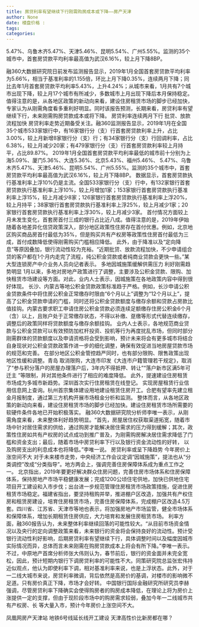 ```yaml
---
title: 房贷利率有望继续下行刚需购房成本或下降——房产天津
author: None
date: 楼盘价格 : 
tags: 
categories: 
---
```

5.47%、乌鲁木齐5.47%、天津5.46%、昆明5.54%、广州5.55%。监测的35个城市中，首套房贷款平均利率最高值为武汉6.16%，较上月下降8BP。
<!-- more -->
融360大数据研究院日前发布监测报告显示，2019年1月全国首套房贷款平均利率为5.66%，相当于基准利率的1.155倍，环比上月下降0.35%，连续两月下降；同比去年1月首套房贷款平均利率5.43%，上升4.24%；从城市来看，1月共有7个城市出现下降，较上月17个城市有所减少，多数城市上月出现下降后本月保持稳定。
值得注意的是，从各地区政策的新动向来看，建设住房租赁市场的脚步已经加快，专家认为从刚需角度看多重利好明显。同时该报告预测，长期来看，房贷利率有望继续下行，未来刚需购房贷款成本或将下降。
房贷利率连续两月下行
批贷、放款流程加快
房贷利率走势近期备受关注。融360监测报告显示，2019年1月在全国35个城市533家银行中，有16家银行分（支）行首套房贷款利率上升，占比3.00%，较上月新增8家银行分（支）行；有34家银行分（支）行回调利率，占比6.38%，较上月减少20家；有479家银行分（支）行首套房贷款利率较上月持平，占比89.87%。
2019年1月全国首套房贷款平均利率最低的城市前十分别为上海5.09%、厦门5.36%、大连5.36%、北京5.43%、福州5.46%、
5.47%、乌鲁木齐5.47%、天津5.46%、昆明5.54%、广州5.55%。监测的35个城市中，首套房贷款平均利率最高值为武汉6.16%，较上月下降8BP。
数据显示，首套房贷款执行基准利率上浮10%仍是主流。全国533家银行分（支）行中，有132家银行首套房贷款执行基准利率上浮10%，较上月增加1家；153家银行首套房贷款执行基准利率上浮15%，较上月减少8家；126家银行首套房贷款执行基准利率上浮20%，较上月持平；38家银行首套房贷款执行基准利率上浮25%，较上月减少1家；20家银行首套房贷款执行基准利率上浮30%，较上月减少3家。
首付情况方面较上月未发生变化，首套房首付三成的银行占比近八成。值得注意的是，2019年伊始随着各地差异化信贷政策深入，部分地区政策性住房存在首付优惠。例如，北京地区购买商品房首付最低为35%，但是购买共有产权房等政策性住房首付最低为三成，首付成数降低使得刚需购买门槛相应降低。
此外，由于降准以及“定向降息”等原因叠加，银行流动性较为充裕。“近期批贷、放款流程加快，不少申请组合贷的客户都在1个月内走完了流程，纯公积金贷款或者纯商业贷款会更快一些。”某大型连锁房产中介业务人员向记者表示。
多地因城施策缓解供需压力
利好刚需趋势明显
1月以来，多地对房地产政策进行了调整，主要涉及公积金贷款、限购、加快租赁市场建设等方面。对此，业内人士表示，因城施策在各地政策内容中得到很好体现。
长沙、内蒙古等地公积金贷款政策标准趋于严格。例如，长沙申请公积金贷款条件中将住房公积金正常缴存时限由“6个月以上”调整为“12个月以上”，提高了公积金贷款申请的门槛，同时还将公积金贷款额度与缴存余额和贷款占房款比值挂钩。内蒙古要求职工申请住房公积金贷款必须连续足额缴存住房公积金6个月（含）以上，且账户处于正常缴存状态，不得以补缴、趸缴等形式代替连续缴存，调整后的政策同样将贷款额度与缴存余额挂钩。
业内人士表示，各地规范商业贷款与公积金贷款可以有效预防加杠杆投资、投机等行为再度扰乱市场，但同时部分刚需群体的贷款额度以及申请资格将会受到影响，预计未来将会有更多城市将结合自身现状对公积金贷款政策作进一步的细化调整，确保有效促进当地房屋贷款市场的规范和完善。
在部分地区公积金管控趋严同时，也有部分限购、限售政策出现地区性缓和调整。青岛
取消限购，大连市印发《大连市户籍管理若干规定》，取消了“参与积分落户的房屋办理落户后，3年内不得抵押、转让”“落户新市区满5年可迁主
”等限制，并对其他条件进行了相应的难度降低。
此外，提速建设住房租赁市场成为多城市新趋势。深圳首次实行住房租赁在线登记。
实现房屋租赁行业信用信息网上查询。杭州首宗集体建设用地建设租赁住房开工。合肥有望率先建立租金月报制度，通过第三方机构开展市场租金分析和监测。
整体而言，从各地区政策的新动向来看，建设住房租赁市场的脚步已经加快。建设住房租赁市场所需要的软硬件条件各地已开始积极落实。
融360大数据研究院分析师李唯一表示，从刚需角度来看，未来整体利好趋势明显。“首先，房屋居住权获取渠道拓宽，随着市场中针对居住需求的供给，通过购房才能解决居住需求的压力得到缓解；其次，政策性住房如共有产权房的试点成功到推广普及，为刚需购房解决居住需求降低了门槛和资金支出；最后，随着市场中房贷利率下行以及银行资金流动性的好转，
以及购房支出的利息成本也将降低。”李唯一说。
房贷利率或呈下降趋势
今年房价上涨空间不大
对于未来楼市走势，中央经济工作会议定调“因城施策”，提法也从“分类调控”改成“分类指导”。地方两会上，强调完善住房保障体系成为重点工作之一。
北京指出，2019年要更好解决群众住房问题，完善住房市场体系和住房保障体系，保持房地产市场平稳健康发展；完成1200公顷住宅供地，加快已供地住宅项目开工建设和入市步伐；出台进一步规范管理住房租赁市场政策措施，促进住房租赁市场稳定。福建省指出，要坚持租购并举，推进棚户区改造，加强共有产权住房和租赁房建设，培育住房租赁市场，完善住房保障体系，完成棚户区改造4.5万套。四川省、江苏省、天津市等地也表示，将加强房地产市场监管，健全市场体系和保障体系，增加长期租赁住房供应，大力培育和发展住房租赁市场。
利率方面，融360报告认为，未来整体利率继续回落的可能性较大。“从目前市场资金情况以及央行的定向调整政策来看，未来银行的资金将会保持良好的流动性。预计受银行流动性利好影响，后期房贷利率有望继续下行，具体调整时间以及幅度因城市实际情况而异，总体而言未来刚需在购房贷款成本上将会有所下降。”李唯一表示。
不过，中原地产首席分析师张大伟则认为，春节前后，银行的资金面并未完全宽松，因此，预计短期内银行下调房贷利率的可能性不大。同策研究院总监张宏伟持近似观点，他认为即使利率下调，相对基准利率来说，也是上浮状态。此外，对于一二线大城市来说，房贷利率微调，背后依然是高房价的基调，对楼市的影响微不足道。只有房价真正下降，市场才会好转。
中国银行国际金融研究所研究员李赫强调，尽管房贷利率下降确实会使得购房者的购房成本降低，在理论上将为房价上涨提供一定的支撑，但由于现阶段市场中的购房需求较弱，叠加今年一二线城市共有产权房、长
等大量入市，预计今年房价上涨空间不大。
                        
                        
                        
                        
                                        
                    
                    
                
                    
                    
                    
                
                    
                
凤凰网房产天津站
地铁6号线延长线开工建设
天津高性价比新房都在哪？	
	                        
	                    
	                        
	                    
